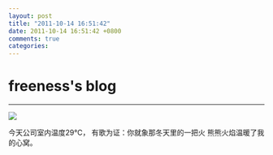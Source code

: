 ```yaml
---
layout: post
title: "2011-10-14 16:51:42"
date: 2011-10-14 16:51:42 +0800
comments: true
categories: 
---
```


# freeness's blog

----------

![](http://okqmqrbgo.bkt.clouddn.com/201110141651421.jpg)

>
今天公司室内温度29℃， 有歌为证：你就象那冬天里的一把火
熊熊火焰温暖了我的心窝。